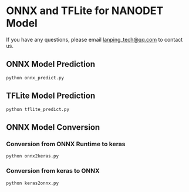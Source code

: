 # ONNX and TFLite for NANODET Model

If you have any questions, please email lanping_tech@qq.com to contact us.

## ONNX Model Prediction

```shell
python onnx_predict.py
```

## TFLite Model Prediction

```shell
python tflite_predict.py
```

## ONNX Model Conversion

### Conversion from ONNX Runtime to keras

```shell
python onnx2keras.py
```

### Conversion from keras to ONNX

```shell
python keras2onnx.py
```
